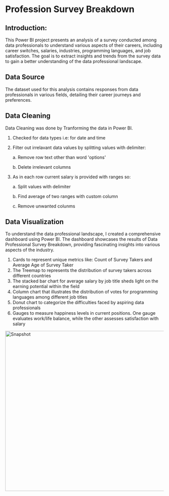 # Profession Survey Breakdown


## Introduction: 
This Power BI project presents an analysis of a survey conducted among data professionals to understand various aspects of their careers, including career switches, salaries, industries, programming languages, and job satisfaction. The goal is to extract insights and trends from the survey data to gain a better understanding of the data professional landscape.

## Data Source 
The dataset used for this analysis contains responses from data professionals in various fields, detailing their career journeys and preferences.

## Data Cleaning
Data Cleaning was done by Tranforming the data in Power BI. 
1. Checked for data types i.e: for date and time 
2. Filter out irrelavant data values by splitting values with delimiter:

   a. Remove row text other than word 'options'
   
   b. Delete irrelevant columns
   
4. As in each row current salary is provided with ranges so:
   
   a. Split values with delimiter
   
   b. Find average of two ranges with custom column
   
   c. Remove unwanted colunms

## Data Visualization 
To understand the data professional landscape, I created a comprehensive dashboard using Power BI. The dashboard showcases the results of Data Professional Survey Breakdown, providing fascinating insights into various aspects of the industry.

1. Cards to represent unique metrics like: Count of Survey Takers and Average Age of Survey Taker 
2. The Treemap to represents the distribution of survey takers across different countries
3. The stacked bar chart for average salary by job title sheds light on the earning potential within the field
4. Column chart that illustrates the distribution of votes for programming languages among different job titles
5. Donut chart to categorize the difficulties faced by aspiring data professionals
6. Gauges to measure happiness levels in current positions. One gauge evaluates work/life balance, while the other assesses satisfaction with salary

<img width="509" alt="Snapshot" src="https://github.com/user-attachments/assets/edb0b246-8f36-403e-9f35-4c58502d829e">

